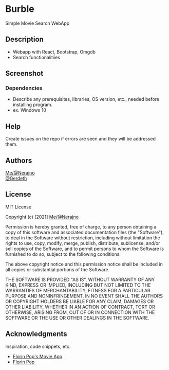 # Burble
Simple Movie Search WebApp

## Description

- Webapp with React, Bootstrap, Omgdb
- Search functionalitiies

## Screenshot

### Dependencies

* Describe any prerequisites, libraries, OS version, etc., needed before installing program.
* ex. Windows 10



## Help
Create issues on the repo if errors are seen and they will be addressed them.

## Authors

[Me/@Nerajno](https://twitter.com/nerajno)  
[@Gerdeth](https://twitter.com/_I_am_Ge)


## License

MIT License

Copyright (c) [2021] [Me/@Nerajno](https://twitter.com/nerajno)  

Permission is hereby granted, free of charge, to any person obtaining a copy
of this software and associated documentation files (the "Software"), to deal
in the Software without restriction, including without limitation the rights
to use, copy, modify, merge, publish, distribute, sublicense, and/or sell
copies of the Software, and to permit persons to whom the Software is
furnished to do so, subject to the following conditions:

The above copyright notice and this permission notice shall be included in all
copies or substantial portions of the Software.

THE SOFTWARE IS PROVIDED "AS IS", WITHOUT WARRANTY OF ANY KIND, EXPRESS OR
IMPLIED, INCLUDING BUT NOT LIMITED TO THE WARRANTIES OF MERCHANTABILITY,
FITNESS FOR A PARTICULAR PURPOSE AND NONINFRINGEMENT. IN NO EVENT SHALL THE
AUTHORS OR COPYRIGHT HOLDERS BE LIABLE FOR ANY CLAIM, DAMAGES OR OTHER
LIABILITY, WHETHER IN AN ACTION OF CONTRACT, TORT OR OTHERWISE, ARISING FROM,
OUT OF OR IN CONNECTION WITH THE SOFTWARE OR THE USE OR OTHER DEALINGS IN THE
SOFTWARE.

## Acknowledgments

Inspiration, code snippets, etc.
* [Florin Pop's Movie App](https://youtu.be/sZ0bZGfg_m4)
* [Florin Pop](https://twitter.com/florinpop1705)